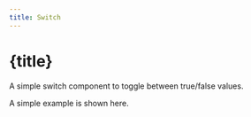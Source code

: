```yaml
---
title: Switch
---
```


# {title}

A simple switch component to toggle between true/false values.

A simple example is shown here.
